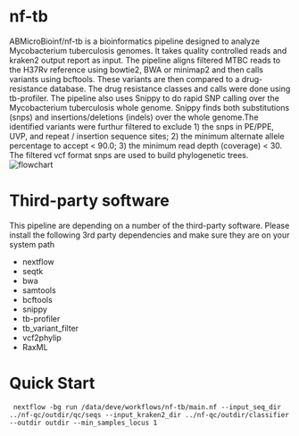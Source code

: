 
# nf-tb
ABMicroBioinf/nf-tb is a bioinformatics pipeline designed to analyze Mycobacterium tuberculosis genomes. It takes quality controlled reads and kraken2 output report as input. The pipeline aligns filtered MTBC reads to the H37Rv reference using bowtie2, BWA or minimap2 and then calls variants using bcftools. These variants are then compared to a drug-resistance database. The drug resistance classes and calls were done using tb-profiler. The pipeline also uses Snippy to do rapid SNP calling over the Mycobacterium tuberculosis whole genome. Snippy finds both substitutions (snps) and insertions/deletions (indels) over the whole genome.The identified variants were furthur filtered to exclude 1) the snps in PE/PPE, UVP, and repeat / insertion sequence sites; 2) the minimum alternate allele percentage to accept < 90.0; 3) the minimum read depth (coverage) < 30. The filtered vcf format snps are used to build phylogenetic trees. 
<br /> 
![flowchart](https://user-images.githubusercontent.com/52679027/126045519-32d9e0e3-a141-4114-b0c5-ff01cb914b39.png)
<br /> 


# Third-party software
This pipeline are depending on a number of the third-party software. Please install the following 3rd party dependencies and make sure they are on your system path
* nextflow
* seqtk
* bwa
* samtools
* bcftools
* snippy
* tb-profiler
* tb_variant_filter
* vcf2phylip
* RaxML

# Quick Start
```
 nextflow -bg run /data/deve/workflows/nf-tb/main.nf --input_seq_dir ../nf-qc/outdir/qc/seqs --input_kraken2_dir ../nf-qc/outdir/classifier --outdir outdir --min_samples_locus 1 
```
